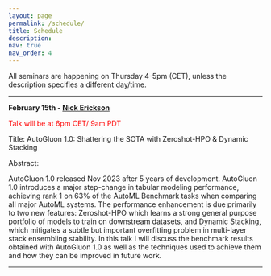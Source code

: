 ```yaml
---
layout: page
permalink: /schedule/
title: Schedule
description: 
nav: true
nav_order: 4
---
```



All seminars are happening on Thursday 4-5pm (CET), unless the description specifies a different day/time.

---------

**February 15th - [Nick Erickson](https://scholar.google.com/citations?user=I0nj-TcAAAAJ&hl=en)** 

<span style="color:red">
Talk will be at 6pm CET/ 9am PDT
</span>

Title: AutoGluon 1.0: Shattering the SOTA with Zeroshot-HPO & Dynamic Stacking

Abstract: 

AutoGluon 1.0 released Nov 2023 after 5 years of development. AutoGluon 1.0 introduces a major step-change in tabular modeling performance, achieving rank 1 on 63% of the AutoML Benchmark tasks when comparing all major AutoML systems. The performance enhancement is due primarily to two new features: Zeroshot-HPO which learns a strong general purpose portfolio of models to train on downstream datasets, and Dynamic Stacking, which mitigates a subtle but important overfitting problem in multi-layer stack ensembling stability. In this talk I will discuss the benchmark results obtained with AutoGluon 1.0 as well as the techniques used to achieve them and how they can be improved in future work.


---------
